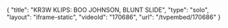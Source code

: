 {
    "title": "KR3W KLIPS: BOO JOHNSON, BLUNT SLIDE",
    "type": "solo",
    "layout": "iframe-static",
    "videoId": "170686",
    "url": "\/tvpembed\/170686"
}